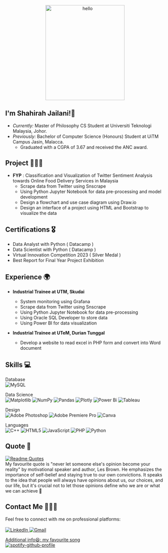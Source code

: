 <p align="center">
  <img src="https://github.com/drshahizan/BDM/blob/73f94d415717c041c31ad4e2599698c497cab7fb/portfolio/Shahirah00/image1.jpg"  alt="hello" width="250px" height="300px">
</p>

## I'm Shahirah Jailani!🐥
  - <i> Currently:</i> Master of Philosophy CS Student at Universiti Teknologi Malaysia, Johor.
  - <i> Previously:</i> Bachelor of Computer Science (Honours) Student at UiTM Campus Jasin, Malacca.
      - Graduated with a CGPA of 3.67 and received the ANC award.
        
## Project 👩🏽‍💻

  - **FYP** : Classification and Visualization of Twitter Sentiment Analysis towards Online Food Delivery Services in Malaysia
      - Scrape data from Twitter using Snscrape
      - Using Python Jupyter Notebook for data pre-processing and model development
      - Design a flowchart and use case diagram using Draw.io
      - Design an interface of a project using HTML and Bootstrap to visualize the data
    
## Certifications 🎖️
- Data Analyst with Python ( Datacamp )
- Data Scientist with Python ( Datacamp )
- Virtual Innovation Competition 2023 ( Silver Medal )
- Best Report for Final Year Project Exhibition

## Experience 🌍
-  **Industrial Trainee at UTM, Skudai**
   - System monitoring using Grafana
   - Scrape data from Twitter using Snscrape
   - Using Python Jupyter Notebook for data pre-processing
   - Using Oracle SQL Developer to store data
   - Using Power BI for data visualization
     
-   **Industrial Trainee at UTeM, Durian Tunggal**
    - Develop a website to read excel in PHP form and convert into Word document
      
## Skills 💻
Database<br>
![MySQL](https://img.shields.io/badge/mysql-%2300f.svg?style=for-the-badge&logo=mysql&logoColor=white)

Data Science <br>
![Matplotlib](https://img.shields.io/badge/Matplotlib-%23ffffff.svg?style=for-the-badge&logo=Matplotlib&logoColor=black)
![NumPy](https://img.shields.io/badge/numpy-%23013243.svg?style=for-the-badge&logo=numpy&logoColor=white)
![Pandas](https://img.shields.io/badge/pandas-%23150458.svg?style=for-the-badge&logo=pandas&logoColor=white)
![Plotly](https://img.shields.io/badge/Plotly-%233F4F75.svg?style=for-the-badge&logo=plotly&logoColor=white)
![Power Bi](https://img.shields.io/badge/power_bi-F2C811?style=for-the-badge&logo=powerbi&logoColor=black)
![Tableau](https://img.shields.io/badge/Tableau-E97627?style=for-the-badge&logo=Tableau&logoColor=white)

Design<br>
![Adobe Photoshop](https://img.shields.io/badge/adobe%20photoshop-%2331A8FF.svg?style=for-the-badge&logo=adobe%20photoshop&logoColor=white)
![Adobe Premiere Pro](https://img.shields.io/badge/Adobe%20Premiere%20Pro-9999FF.svg?style=for-the-badge&logo=Adobe%20Premiere%20Pro&logoColor=white)
![Canva](https://img.shields.io/badge/Canva-%2300C4CC.svg?style=for-the-badge&logo=Canva&logoColor=white)

Languages<br>
![C++](https://img.shields.io/badge/c++-%2300599C.svg?style=for-the-badge&logo=c%2B%2B&logoColor=white)
![HTML5](https://img.shields.io/badge/html5-%23E34F26.svg?style=for-the-badge&logo=html5&logoColor=white)
![JavaScript](https://img.shields.io/badge/javascript-%23323330.svg?style=for-the-badge&logo=javascript&logoColor=%23F7DF1E)
![PHP](https://img.shields.io/badge/php-%23777BB4.svg?style=for-the-badge&logo=php&logoColor=white)
![Python](https://img.shields.io/badge/python-3670A0?style=for-the-badge&logo=python&logoColor=ffdd54)

## Quote 📝 
[![Readme Quotes](https://quotes-github-readme.vercel.app/api?type=horizontal&theme=catppuccin_mocha&quote=never&nbsp;let&nbsp;someone&nbsp;else's&nbsp;opinion&nbsp;become&nbsp;your&nbsp;reality&author=LesBrown)](https://github.com/piyushsuthar/github-readme-quotes)
<br>My favourite quote is "never let someone else's opinion become your reality" by motivational speaker and author, Les Brown. He emphasizes the importance of self-belief and staying true to our own convictions. It speaks to the idea that people will always have opinions about us, our choices, and our life, but it's crucial not to let those opinions define who we are or what we can achieve 💪 

## Contact Me 🙋🏽‍♀️
Feel free to connect with me on professional platforms:<br><br>
 <a href="https://www.linkedin.com/in/nur-shahirah-binti-jailani-109548249/"> ![LinkedIn](https://img.shields.io/badge/linkedin-%230077B5.svg?style=for-the-badge&logo=linkedin&logoColor=white) 
<a href="nshahirah657@gmail.com"> ![Gmail](https://img.shields.io/badge/Gmail-D14836?style=for-the-badge&logo=gmail&logoColor=white)<br>

Additional info😆: my favourite song <br>
[![spotify-github-profile](https://spotify-github-profile.vercel.app/api/view?uid=31jfygtl4jxbk46szegux5yokmai&cover_image=true&theme=novatorem&show_offline=false&background_color=181617&interchange=true&bar_color=53b14f&bar_color_cover=false)](https://github.com/kittinan/spotify-github-profile)
<!--
**Shahirah00/Shahirah00** is a ✨ _special_ ✨ repository because its `README.md` (this file) appears on your GitHub profile.


